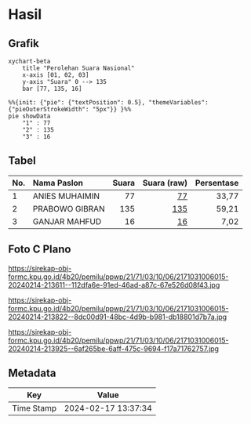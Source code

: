 # Hasil

## Grafik

```mermaid
xychart-beta
    title "Perolehan Suara Nasional"
    x-axis [01, 02, 03]
    y-axis "Suara" 0 --> 135
    bar [77, 135, 16]
```

```mermaid
%%{init: {"pie": {"textPosition": 0.5}, "themeVariables": {"pieOuterStrokeWidth": "5px"}} }%%
pie showData
    "1" : 77
    "2" : 135
    "3" : 16
```

## Tabel

| No. | Nama Paslon    | Suara | Suara (raw) | Persentase |
|:--- |:-------------- | -----:| -----------:| ----------:|
| 1   | ANIES MUHAIMIN | 77    | [77][p-1]   | 33,77      |
| 2   | PRABOWO GIBRAN | 135   | [135][p-2]  | 59,21      |
| 3   | GANJAR MAHFUD  | 16    | [16][p-3]   | 7,02       |


[p-1]: https://github.com/gigit-pemilu/pemilu-2024/blob/main/pilpres/hitung-suara/sub/21-kepulauan-riau/sub/71-kota-batam/sub/03-sekupang/sub/1006-tiban-baru/sub/015-tps/sub/paslon-1.txt
[p-2]: https://github.com/gigit-pemilu/pemilu-2024/blob/main/pilpres/hitung-suara/sub/21-kepulauan-riau/sub/71-kota-batam/sub/03-sekupang/sub/1006-tiban-baru/sub/015-tps/sub/paslon-2.txt
[p-3]: https://github.com/gigit-pemilu/pemilu-2024/blob/main/pilpres/hitung-suara/sub/21-kepulauan-riau/sub/71-kota-batam/sub/03-sekupang/sub/1006-tiban-baru/sub/015-tps/sub/paslon-3.txt

## Foto C Plano

https://sirekap-obj-formc.kpu.go.id/4b20/pemilu/ppwp/21/71/03/10/06/2171031006015-20240214-213611--112dfa6e-91ed-46ad-a87c-67e526d08f43.jpg

https://sirekap-obj-formc.kpu.go.id/4b20/pemilu/ppwp/21/71/03/10/06/2171031006015-20240214-213822--8dc00d91-48bc-4d9b-b981-db18801d7b7a.jpg

https://sirekap-obj-formc.kpu.go.id/4b20/pemilu/ppwp/21/71/03/10/06/2171031006015-20240214-213925--6af265be-6aff-475c-9694-f17a71762757.jpg


## Metadata

| Key        | Value               |
| ---------- | ------------------- |
| Time Stamp | 2024-02-17 13:37:34 |



